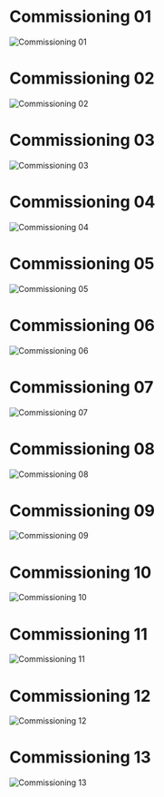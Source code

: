 # Commissioning 01
![Commissioning 01]()
<br>

# Commissioning 02
![Commissioning 02]()
<br>

# Commissioning 03
![Commissioning 03]()
<br>

# Commissioning 04
![Commissioning 04]()
<br>

# Commissioning 05
![Commissioning 05]()
<br>

# Commissioning 06
![Commissioning 06]()
<br>

# Commissioning 07
![Commissioning 07]()
<br>

# Commissioning 08
![Commissioning 08]()
<br>

# Commissioning 09
![Commissioning 09]()
<br>

# Commissioning 10
![Commissioning 10]()
<br>

# Commissioning 11
![Commissioning 11]()
<br>

# Commissioning 12
![Commissioning 12]()
<br>

# Commissioning 13
![Commissioning 13]()
<br>